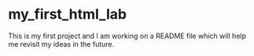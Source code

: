 # my_first_html_lab
This is my first project and I am working on a README file which will help me revisit my ideas in the future.
